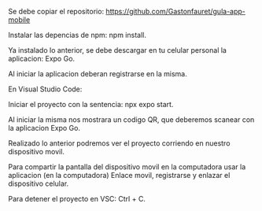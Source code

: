 Se debe copiar el repositorio: https://github.com/Gastonfauret/gula-app-mobile

Instalar las depencias de npm: npm install.

Ya instalado lo anterior, se debe descargar en tu celular personal la aplicacion: Expo Go.

Al iniciar la aplicacion deberan registrarse en la misma.

En Visual Studio Code: 

Iniciar el proyecto con la sentencia: npx expo start.

Al iniciar la misma nos mostrara un codigo QR, que deberemos scanear con la aplicacion Expo Go.

Realizado lo anterior podremos ver el proyecto corriendo en nuestro dispositivo movil.

Para compartir la pantalla del dispositivo movil en la computadora usar la aplicacion (en la computadora) Enlace movil, registrarse y enlazar el dispositivo celular.

Para detener el proyecto en VSC: Ctrl + C.

